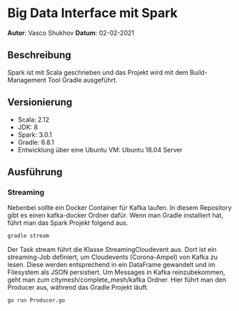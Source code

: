 # Big Data Interface mit Spark

**Autor**: Vasco Shukhov
**Datum**: 02-02-2021

## Beschreibung

Spark ist mit Scala geschrieben und das Projekt wird mit dem Build-Management Tool Gradle ausgeführt.

## Versionierung

* Scala: 2.12
* JDK: 8
* Spark: 3.0.1
* Gradle: 6.8.1
* Entwicklung über eine Ubuntu VM: Ubuntu 18.04 Server

## Ausführung

### Streaming

Nebenbei sollte ein Docker Container für Kafka laufen. In diesem Repository gibt es einen kafka-docker Ordner dafür.
Wenn man Gradle installiert hat, führt man das Spark Projekt folgend aus.

```bash
gradle stream
```
Der Task stream führt die Klasse StreamingCloudevent aus. Dort ist ein streaming-Job definiert, um Cloudevents (Corona-Ampel) von Kafka zu lesen.
Diese werden entsprechend in ein DataFrame gewandelt und im Filesystem als JSON persistiert. Um Messages in Kafka reinzubekommen, geht man zum citymesh/complete_mesh/kafka Ordner. Hier führt man den Producer aus, während das Gradle Projekt läuft.

```bash
go run Producer.go
```
